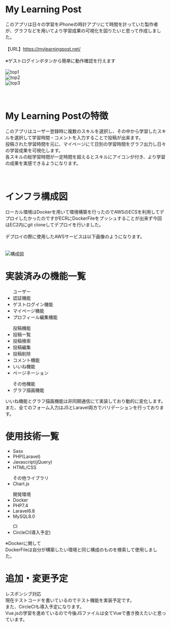 # My Learning Post
このアプリは日々の学習をiPhoneの時計アプリにて時間を計っていた製作者が、グラフなどを用いてより学習成果の可視化を図りたいと思って作成しました。<br>
<br>
【URL】https://mylearningpost.net/ <br>
<br>
※ゲストログインボタンから簡単に動作確認を行えます<br>
<br>
![top1](https://user-images.githubusercontent.com/71583677/96410994-c0eede00-1222-11eb-97f8-5a87f5ac0026.png)<br>
![top2](https://user-images.githubusercontent.com/71583677/96411006-c3513800-1222-11eb-9a51-d9f5bda7935d.png)<br>
![top3](https://user-images.githubusercontent.com/71583677/96411012-c51afb80-1222-11eb-81c9-5ee3bc03b61b.png)<br>
<br>
<br>
# My Learning Postの特徴
このアプリはユーザー登録時に複数のスキルを選択し、その中から学習したスキルを選択して学習時間・コメントを入力することで投稿が出来ます。<br>
投稿された学習時間を元に、マイページにて日別の学習時間をグラフ出力し日々の学習成果を可視化します。<br>
各スキルの総学習時間が一定時間を超えるとスキルにアイコンが付き、より学習の成果を実感できるようになります。<br>
<br>
<br>
# インフラ構成図
ローカル環境はDockerを用いて環境構築を行ったのでAWSのECSを利用してデプロイしたかったのですがECRにDockerFileをプッシュすることが出来ず今回はEC2内にgit cloneしてデプロイを行いました。
<br><br>
デプロイの際に使用したAWSサービスは以下画像のようになります。<br><br><br>
![構成図](https://user-images.githubusercontent.com/71583677/96476423-21583c80-1270-11eb-8088-c0eabbb635f2.png)

# 実装済みの機能一覧
<ul>ユーザー
  <li>認証機能</li>
  <li>ゲストログイン機能</li>
  <li>マイページ機能</li>
  <li>プロフィール編集機能</li>
</ul>
<ul>投稿機能
  <li>投稿一覧</li>
  <li>投稿検索</li>
  <li>投稿編集</li>
  <li>投稿削除</li>
  <li>コメント機能</li>
  <li>いいね機能</li>
  <li>ページネーション</li>
</ul>
<ul>その他機能
  <li>グラフ描画機能</li>
</ul>

いいね機能とグラフ描画機能は非同期通信にて実装しており動的に変化します。<br>
また、全てのフォーム入力はJSとLaravel両方でバリデーションを行っております。<br>

# 使用技術一覧
<ul>
  <li>Sass</li>
  <li>PHP(Laravel)</li>
  <li>Javascript(jQuery)</li>
  <li>HTML/CSS</li>
</ul>
<ul>その他ライブラリ
  <li>Chart.js</li>
</ul>
<ul>開発環境
  <li>Docker</li>
  <li>PHP7.4</li>
  <li>Laravel6.8</li>
  <li>MySQL8.0</li>
</ul>
<ul>CI
  <li>CircleCI(導入予定)</li>
</ul>

※Dockerに関して<br>
DockerFileは自分が構築したい環境と同じ構成のものを検索して使用しました。<br>

# 追加・変更予定
レスポンシブ対応<br>
現在テストコードを書いているのでテスト機能を実装予定です。<br>
また、CircleCIも導入予定になります。<br>
Vue.jsの学習を進めているので今後JSファイルは全てVueで書き換えたいと思っています。
